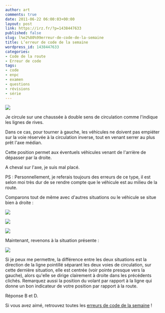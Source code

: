 ```yaml
---
author: art
comments: true
date: 2011-06-22 06:00:03+00:00
layout: post
link: https://irz.fr/?p=1438447633
published: false
slug: l%e2%80%99erreur-de-code-de-la-semaine
title: L’erreur de code de la semaine
wordpress_id: 1438447633
categories:
- Code de la route
- Erreur de code
tags:
- code
- enpc
- examen
- questions
- révisions
- série
---
```


[![](https://static.irz.fr/2011/05/tourner-a-gauche.png)](https://static.irz.fr/2011/05/tourner-a-gauche.png)

Je circule sur une chaussée à double sens de circulation comme l'indique les lignes de rives.

Dans ce cas, pour tourner à gauche, les véhicules ne doivent pas empiéter sur la voie réservée à la circulation inverse, tout en venant serrer au plus prêt l'axe médian.

Cette position permet aux éventuels véhicules venant de l'arrière de dépasser par la droite.

A cheval sur l'axe, je suis mal placé.

PS : Personnellement, je referais toujours des erreurs de ce type, il est selon moi très dur de se rendre compte que le véhicule est au milieu de la route.

Comparons tout de même avec d'autres situations ou le véhicule se situe bien à droite :

[![](https://static.irz.fr/2011/06/hiro-2011-06-01-à-00.51.05.png)](https://static.irz.fr/2011/06/hiro-2011-06-01-à-00.51.05.png)

[![](https://static.irz.fr/2011/06/hiro-2011-06-01-à-00.48.24.png)](https://static.irz.fr/2011/06/hiro-2011-06-01-à-00.48.24.png)

[![](https://static.irz.fr/2011/06/hiro-2011-06-01-à-00.46.42.png)](https://static.irz.fr/2011/06/hiro-2011-06-01-à-00.46.42.png)

Maintenant, revenons à la situation présente :

[![](https://static.irz.fr/2011/06/hiro-2011-06-01-à-00.53.43.png)](https://static.irz.fr/2011/06/hiro-2011-06-01-à-00.53.43.png)

Si je peux me permettre, la différence entre les deux situations est la direction de la ligne pointillé séparant les deux voies de circulation, sur cette dernière situation, elle est centrée (voir pointe presque vers la gauche), alors qu'elle se dirige clairement à droite dans les précédents clichés.
Remarquez aussi la position du volant par rapport à la ligne qui donne un bon indicateur de votre position par rapport à la route.

Réponse B et D.


 Si vous avez aimé, retrouvez toutes les [erreurs de code de la semaine](https://irz.fr/) ! 
